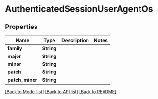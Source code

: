 # AuthenticatedSessionUserAgentOs

## Properties

Name | Type | Description | Notes
------------ | ------------- | ------------- | -------------
**family** | **String** |  | 
**major** | **String** |  | 
**minor** | **String** |  | 
**patch** | **String** |  | 
**patch_minor** | **String** |  | 

[[Back to Model list]](../README.md#documentation-for-models) [[Back to API list]](../README.md#documentation-for-api-endpoints) [[Back to README]](../README.md)


